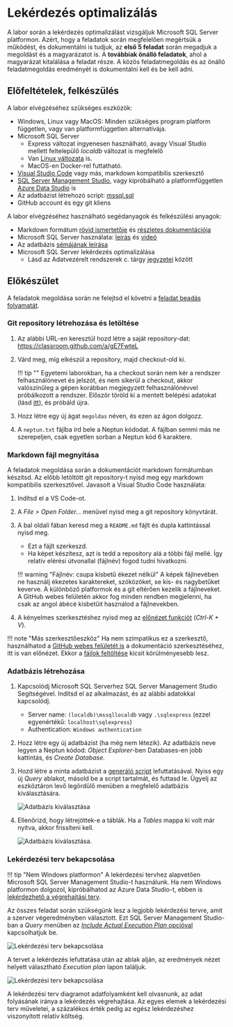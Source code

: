 # Lekérdezés optimalizálás

A labor során a lekérdezés optimalizálást vizsgáljuk Microsoft SQL Server platformon. Azért, hogy a feladatok során megfelelően megértsük a működést, és dokumentálni is tudjuk, az **első 5 feladat** során megadjuk a megoldást és a magyarázatot is. A **továbbiak önálló feladatok**, ahol a magyarázat kitalálása a feladat része. A közös feladatmegoldás és az önálló feladatmegoldás eredményét is dokumentálni kell és be kell adni.

## Előfeltételek, felkészülés

A labor elvégzéséhez szükséges eszközök:

- Windows, Linux vagy MacOS: Minden szükséges program platform független, vagy van platformfüggetlen alternatívája.
- Microsoft SQL Server
    - Express változat ingyenesen használható, avagy Visual Studio mellett feltelepülő _localdb_ változat is megfelelő
    - Van [Linux változata](https://docs.microsoft.com/en-us/sql/linux/sql-server-linux-setup) is.
    - MacOS-en Docker-rel futtatható.
- [Visual Studio Code](https://code.visualstudio.com/) vagy más, markdown kompatibilis szerkesztő
- [SQL Server Management Studio](https://docs.microsoft.com/en-us/sql/ssms/download-sql-server-management-studio-ssms), vagy kipróbálható a platformfüggetlen [Azure Data Studio](https://docs.microsoft.com/en-us/sql/azure-data-studio/download) is
- Az adatbázist létrehozó script: [mssql.sql](https://raw.githubusercontent.com/bmeviauac01/adatvezerelt/master/docs/db/mssql.sql)
- GitHub account és egy git kliens

A labor elvégzéséhez használható segédanyagok és felkészülési anyagok:

- Markdown formátum [rövid ismertetője](https://guides.github.com/features/mastering-markdown/) és [részletes dokumentációja](https://help.github.com/en/github/writing-on-github/basic-writing-and-formatting-syntax)
- Microsoft SQL Server használata: [leírás](https://bmeviauac01.github.io/adatvezerelt/db/mssql/) és [videó](https://web.microsoftstream.com/video/e3a83d16-b5c4-4fe9-b027-703347951621)
- Az adatbázis [sémájának leírása](https://bmeviauac01.github.io/adatvezerelt/db/)
- Microsoft SQL Server lekérdezés optimalizálása
    - Lásd az Adatvezérelt rendszerek c. tárgy [jegyzetei](https://www.aut.bme.hu/Course/adatvezerelt) között

## Előkészület

A feladatok megoldása során ne felejtsd el követni a [feladat beadás folyamatát](../GitHub.md).

### Git repository létrehozása és letöltése

1. Az alábbi URL-en keresztül hozd létre a saját repository-dat: <https://classroom.github.com/a/gE7FwteL>

1. Várd meg, míg elkészül a repository, majd checkout-old ki.

    !!! tip ""
        Egyetemi laborokban, ha a checkout során nem kér a rendszer felhasználónevet és jelszót, és nem sikerül a checkout, akkor valószínűleg a gépen korábban megjegyzett felhasználónévvel próbálkozott a rendszer. Először töröld ki a mentett belépési adatokat (lásd [itt](../GitHub-credentials.md)), és próbáld újra.

1. Hozz létre egy új ágat `megoldas` néven, és ezen az ágon dolgozz.

1. A `neptun.txt` fájlba írd bele a Neptun kódodat. A fájlban semmi más ne szerepeljen, csak egyetlen sorban a Neptun kód 6 karaktere.

### Markdown fájl megnyitása

A feladatok megoldása során a dokumentációt markdown formátumban készítsd. Az előbb letöltött git repository-t nyisd meg egy markdown kompatibilis szerkesztővel. Javasolt a Visual Studio Code használata:

1. Indítsd el a VS Code-ot.

1. A _File > Open Folder..._ menüvel nyisd meg a git repository könyvtárát.

1. A bal oldali fában keresd meg a `README.md` fájlt és dupla kattintással nyisd meg.

   - Ezt a fájlt szerkeszd.
   - Ha képet készítesz, azt is tedd a repository alá a többi fájl mellé. Így relatív elérési útvonallal (fájlnév) fogod tudni hivatkozni.

    !!! warning "Fájlnév: csupa kisbetű ékezet nélkül"
        A képek fájlnevében ne használj ékezetes karaktereket, szóközöket, se kis- és nagybetűket keverve. A különböző platformok és a git eltérően kezelik a fájlneveket. A GitHub webes felületén akkor fog minden rendben megjelenni, ha csak az angol ábécé kisbetűit használod a fájlnevekben.

1. A kényelmes szerkesztéshez nyisd meg az [előnézet funkciót](https://code.visualstudio.com/docs/languages/markdown#_markdown-preview) (_Ctrl-K + V_).

!!! note "Más szerkesztőeszköz"
    Ha nem szimpatikus ez a szerkesztő, használhatod a [GitHub webes felületét is](https://help.github.com/en/github/managing-files-in-a-repository/editing-files-in-your-repository) a dokumentáció szerkesztéséhez, itt is van előnézet. Ekkor a [fájlok feltöltése](https://help.github.com/en/github/managing-files-in-a-repository/adding-a-file-to-a-repository) kicsit körülményesebb lesz.

### Adatbázis létrehozása

1. Kapcsolódj Microsoft SQL Serverhez SQL Server Management Studio Segítségével. Indítsd el az alkalmazást, és az alábbi adatokkal kapcsolódj.

    - Server name: `(localdb)\mssqllocaldb` vagy `.\sqlexpress` (ezzel egyenértékű: `localhost\sqlexpress`)
    - Authentication: `Windows authentication`

1. Hozz létre egy új adatbázist (ha még nem létezik). Az adatbázis neve legyen a Neptun kódod: _Object Explorer_-ben Databases-en jobb kattintás, és _Create Database_.

1. Hozd létre a minta adatbázist a [generáló script](https://raw.githubusercontent.com/bmeviauac01/adatvezerelt/master/docs/db/mssql.sql) lefuttatásával. Nyiss egy új _Query_ ablakot, másold be a script tartalmát, és futtasd le. Ügyelj az eszköztáron levő legördülő menüben a megfelelő adatbázis kiválasztására.

    ![Adatbázis kiválasztása](../images/sql-management-database-dropdown.png)

1. Ellenőrizd, hogy létrejöttek-e a táblák. Ha a _Tables_ mappa ki volt már nyitva, akkor frissíteni kell.

    ![Adatbázis kiválasztása](../images/sql-managment-tablak.png).

### Lekérdezési terv bekapcsolása

!!! tip "Nem Windows platformon"
    A lekérdezési tervhez alapvetően Microsoft SQL Server Management Studio-t használunk. Ha nem Windows platformon dolgozol, kipróbálhatod az Azure Data Studio-t, ebben is [lekérdezhető a végrehajtási terv](https://richbenner.com/2019/02/azure-data-studio-execution-plans/).

Az összes feladat során szükségünk lesz a legjobb lekérdezési tervre, amit a szerver végeredményben választott. Ezt SQL Server Management Studio-ban a _Query_ menüben az [_Include Actual Execution Plan_ opcióval](https://docs.microsoft.com/en-us/sql/relational-databases/performance/display-an-actual-execution-plan) kapcsolhatjuk be.

![Lekérdezési terv bekapcsolása](../images/queryopt/queryopt-include-plan.png)

A tervet a lekérdezés lefuttatása után az ablak alján, az eredmények nézet helyett választható _Execution plan_ lapon találjuk.

![Lekérdezési terv bekapcsolása](../images/queryopt/queryopt-plan-result.png)

A lekérdezési terv diagramot adatfolyamként kell olvasnunk, az adat folyásának iránya a lekérdezés végrehajtása. Az egyes elemek a lekérdezési terv műveletei, a százalékos érték pedig az egész lekérdezéshez viszonyított relatív költség.
